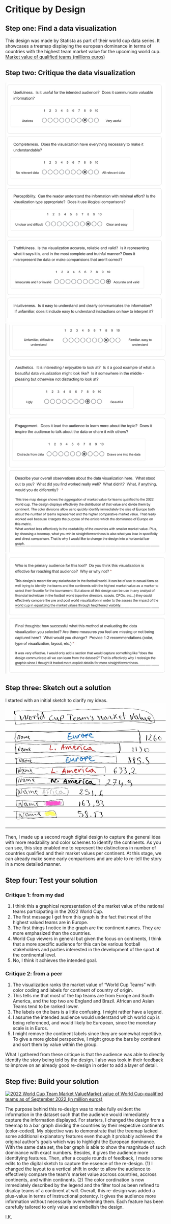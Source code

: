 # Critique by Design

## Step one: Find a data visualization
This design was made by Statista as part of their world cup data series. It showcases a treemap displaying the european dominance in terms of countries with the highest team market value for the upcoming world cup. 
<a href="https://www.statista.com/topics/9211/2022-fifa-world-cup/#topicOverview">Market value of qualified teams (millions euros)</a>

## Step two: Critique the data visualization

<img src="Critique.jpg"/>

<img src="Critique_1.jpg"/>

<img src="Critique_2.jpg"/>

## Step three: Sketch out a solution

I started with an initial sketch to clarify my ideas.
<img src="Re-Design%20Sketch.jpg"/>
  
Then, I made up a second rough digital design to capture the general idea with more readability and color schemes to identify the continents. As you can see, this step enabled me to represent the distinctions in number of countries qualified and their market values per continent. At this stage, we can already make some early comparisons and are able to re-tell the story in a more detailed manner. 
<div class="flourish-embed flourish-hierarchy" data-src="visualisation/11807497"><script src="https://public.flourish.studio/resources/embed.js"></script></div>


## Step four: Test your solution
  ### Critique 1: from my dad
1. I think this a graphical representation of the market value of the national teams participating in the 2022 World Cup.
2. The first message I get from this graph is the fact that most of the highest valued teams are in Europe.
3. The first things I notice in the graph are the continent names. They are more emphasized than the countries.
4. World Cup viewers in general but given the focus on continents, I think that a more specific audience for this can be various football stakeholders and parties interested in the development of the sport at the continental level.
5. No, I think it achieves the intended goal. 
  
  ### Critique 2: from a peer
1. The visualization ranks the market value of “World Cup Teams” with color coding and labels for continent of country of origin. 
2. This tells me that most of the top teams are from Europe and South America, and the top two are England and Brazil. African and Asian Teams tend to be ranked lower.
3. The labels on the bars is a little confusing. I might rather have a legend. 
4. I assume the intended  audience would understand which world cup is being referenced, and would likely be European, since the monetary scale is in Euros.
5. I might remove the continent labels since they are somewhat repetitive. To give a more global perspective, I might group the bars by continent and sort them by value within the group.

What I gathered from these critique is that the audience was able to directly identify the story being told by the design. I also was took in their feedback to improve on an already good re-design in order to add a layer of detail.


## Step five: Build your solution

<div class='tableauPlaceholder' id='viz1668648898659' style='position: relative'><noscript><a href='#'><img alt='2022 World Cup Team Market ValueMarket value of World Cup-qualified teams as of September 2022 (in million euros) ' src='https:&#47;&#47;public.tableau.com&#47;static&#47;images&#47;Wo&#47;WorldCupTeamsValueRe-design&#47;Sheet12&#47;1_rss.png' style='border: none' /></a></noscript><object class='tableauViz'  style='display:none;'>
  <param name='host_url' value='https%3A%2F%2Fpublic.tableau.com%2F' /> 
  <param name='embed_code_version' value='3' /> <param name='site_root' value='' />
  <param name='name' value='WorldCupTeamsValueRe-design&#47;Sheet12' /><param name='tabs' value='no' />
  <param name='toolbar' value='yes' />
  <param name='static_image' value='https:&#47;&#47;public.tableau.com&#47;static&#47;images&#47;Wo&#47;WorldCupTeamsValueRe-design&#47;Sheet12&#47;1.png' />
  <param name='animate_transition' value='yes' />
  <param name='display_static_image' value='yes' />
  <param name='display_spinner' value='yes' />
  <param name='display_overlay' value='yes' />
  <param name='display_count' value='yes' />
  <param name='language' value='en-US' />
  <param name='filter' value='publish=yes' />
  </object>
  </div>                
  <script type='text/javascript'>                   
    var divElement = document.getElementById('viz1668648898659');                   
    var vizElement = divElement.getElementsByTagName('object')[0];                   
    vizElement.style.width='100%';vizElement.style.height=(divElement.offsetWidth*0.75)+'px';        
    var scriptElement = document.createElement('script');                   
    scriptElement.src = 'https://public.tableau.com/javascripts/api/viz_v1.js';              
    vizElement.parentNode.insertBefore(scriptElement, vizElement);               
  </script>
   
The purpose behind this re-design was to make fully evident the information in the dataset such that the audience would immediately capture the information displayed. 
	For starters, I changed the design from a treemap to a bar graph dividing the countries by their respective continents (color-coded). My objective was to demonstrate that the treemap lacked some additional explanatory features even though it probably achieved the original author's goals which was to highlight the European dominance. With the same data set, the bar graph is able to show the magnitude of such dominance with exact numbers. Besides, it gives the audience more identifying features.
	Then, after a couple rounds of feedback, I made some edits to the digital sketch to capture the essence of the re-design. (1) I changed the layout to a vertical shift in order to allow the audience to effectively compare the team's market value accross countries, accross continents, and within continents. (2) The color cordination is now immediately described by the legend and the filter tool as been refined to display teams of a continent at will.
	Overall, this re-design was added a plus-value in terms of instructional potentcy. It gives the audience more information without necessarily overwhelming them. Each feature has been carefully tailored to only value and embellish the design. 
  
I.K.

